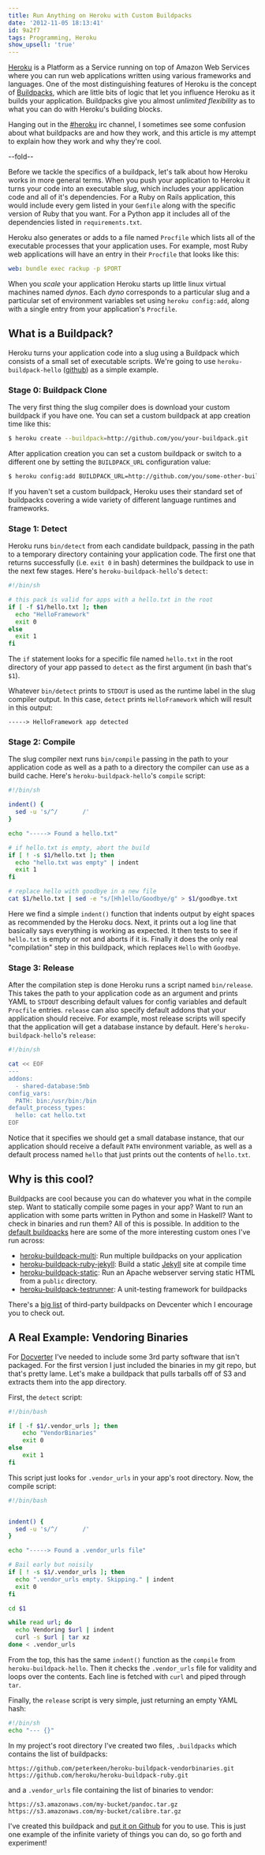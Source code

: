 ```yaml
---
title: Run Anything on Heroku with Custom Buildpacks
date: '2012-11-05 18:13:41'
id: 9a2f7
tags: Programming, Heroku
show_upsell: 'true'
---
```


[Docverter]: http://www.docverter.com
[defaults]: https://devcenter.heroku.com/articles/buildpacks#default-buildpacks
[heroku-buildpack-multi]: https://github.com/ddollar/heroku-buildpack-multi
[heroku-buildpack-hello]: https://github.com/heroku/heroku-buildpack-helo
[heroku-buildpack-ruby-jekyll]: https://github.com/mattmanning/heroku-buildpack-ruby-jekyll
[Jekyll]: https://github.com/mojombo/jekyll
[heroku-buildpack-static]: https://github.com/craigkerstiens/heroku-buildpack-static
[heroku-buildpack-testrunner]: https://github.com/ryanbrainard/heroku-buildpack-testrunner
[heroku-buildpack-vendorbinaries]: https://github.com/peterkeen/heroku-buildpack-vendorbinaries.git
[third-party]: https://devcenter.heroku.com/articles/third-party-buildpacks

[Heroku][] is a Platform as a Service running on top of Amazon Web Services where you can run web applications written using various frameworks and languages. One of the most distinguishing features of Heroku is the concept of [Buildpacks][buildpack-devcenter], which are little bits of logic that let you influence Heroku as it builds your application. Buildpacks give you almost *unlimited flexibility* as to what you can do with Heroku's building blocks. 

Hanging out in the [#heroku][irc] irc channel, I sometimes see some confusion about what buildpacks are and how they work, and this article is my attempt to explain how they work and why they're cool.

[Heroku]: http://www.heroku.com
[buildpack-devcenter]: https://devcenter.heroku.com/articles/buildpacks
[irc]: http://webchat.freenode.net/?channels=heroku

--fold--

Before we tackle the specifics of a buildpack, let's talk about how Heroku works in more general terms. When you push your application to Heroku it turns your code into an executable *slug*, which includes your application code and all of it's dependencies. For a Ruby on Rails application, this would include every gem listed in your `Gemfile` along with the specific version of Ruby that you want. For a Python app it includes all of the dependencies listed in `requirements.txt`.

Heroku also generates or adds to a file named `Procfile` which lists all of the executable processes that your application uses. For example, most Ruby web applications will have an entry in their `Procfile` that looks like this:

```yaml
web: bundle exec rackup -p $PORT
```

When you *scale* your application Heroku starts up little linux virtual machines named *dynos*. Each *dyno* corresponds to a particular slug and a particular set of environment variables set using `heroku config:add`, along with a single entry from your application's `Procfile`.

## What is a Buildpack?

Heroku turns your application code into a slug using a Buildpack which consists of a small set of executable scripts. We're going to use `heroku-buildpack-hello` ([github][heroku-buildpack-hello]) as a simple example.

### Stage 0: Buildpack Clone

The very first thing the slug compiler does is download your custom buildpack if you have one. You can set a custom buildpack at app creation time like this:

```bash
$ heroku create --buildpack=http://github.com/you/your-buildpack.git
```

After application creation you can set a custom buildpack or switch
to a different one by setting the `BUILDPACK_URL` configuration value:

```bash
$ heroku config:add BUILDPACK_URL=http://github.com/you/some-other-buildpack.git
```

If you haven't set a custom buildpack, Heroku uses their standard set
of buildpacks covering a wide variety of different language runtimes
and frameworks.

### Stage 1: Detect

Heroku runs `bin/detect` from each candidate buildpack, passing in the path to a temporary directory containing your application code. The first one that returns successfully (i.e. `exit 0` in bash) determines the buildpack to use in the next few stages. Here's `heroku-buildpack-hello`'s `detect`:

```bash
#!/bin/sh

# this pack is valid for apps with a hello.txt in the root
if [ -f $1/hello.txt ]; then
  echo "HelloFramework"
  exit 0
else
  exit 1
fi
```

The `if` statement looks for a specific file named `hello.txt` in the root directory of your app passed to `detect` as the first argument (in bash that's `$1`). 

Whatever `bin/detect` prints to `STDOUT` is used as the runtime label in the slug compiler output. In this case, `detect` prints `HelloFramework` which will result in this output:

```text
-----> HelloFramework app detected
```

### Stage 2: Compile

The slug compiler next runs `bin/compile` passing in the path to your application code as well as a path to a directory the compiler can use as a build cache. Here's `heroku-buildpack-hello`'s `compile` script:

```bash
#!/bin/sh

indent() {
  sed -u 's/^/       /'
}

echo "-----> Found a hello.txt"

# if hello.txt is empty, abort the build
if [ ! -s $1/hello.txt ]; then
  echo "hello.txt was empty" | indent
  exit 1
fi

# replace hello with goodbye in a new file
cat $1/hello.txt | sed -e "s/[Hh]ello/Goodbye/g" > $1/goodbye.txt
```

Here we find a simple `indent()` function that indents output by eight spaces as recommended by the Heroku docs. Next, it prints out a log line that basically says everything is working as expected. It then tests to see if `hello.txt` is empty or not and aborts if it is. Finally it does the only real "compilation" step in this buildpack, which replaces `Hello` with `Goodbye`.

### Stage 3: Release

After the compilation step is done Heroku runs a script named `bin/release`. This takes the path to your application code as an argument and prints YAML to `STDOUT` describing default values for config variables and default `Procfile` entries. `release` can also specify default addons that your application should receive. For example, most release scripts will specify that the application will get a database instance by default. Here's `heroku-buildpack-hello`'s `release`:

```bash
#!/bin/sh

cat << EOF
---
addons:
  - shared-database:5mb
config_vars:
  PATH: bin:/usr/bin:/bin
default_process_types:
  hello: cat hello.txt
EOF
```

Notice that it specifies we should get a small database instance, that our application should receive a default `PATH` environment variable, as well as a default process named `hello` that just prints out the contents of `hello.txt`.

## Why is this cool?

Buildpacks are cool because you can do whatever you what in the compile step. Want to statically compile some pages in your app? Want to run an application with some parts written in Python and some in Haskell? Want to check in binaries and run them? All of this is possible. In addition to the [default buildpacks][defaults] here are some of the more interesting custom ones I've run across:

* [heroku-buildpack-multi][]: Run multiple buildpacks on your application
* [heroku-buildpack-ruby-jekyll][]: Build a static [Jekyll][] site at compile time
* [heroku-buildpack-static][]: Run an Apache webserver serving static HTML from a `public` directory.
* [heroku-buildpack-testrunner][]: A unit-testing framework for buildpacks

There's a [big list][third-party] of third-party buildpacks on Devcenter which I encourage you to check out.

## A Real Example: Vendoring Binaries

For [Docverter][] I've needed to include some 3rd party software that isn't packaged. For the first version I just included the binaries in my git repo, but that's pretty lame. Let's make a buildpack that pulls tarballs off of S3 and extracts them into the app directory.

First, the `detect` script:

```bash
#!/bin/bash

if [ -f $1/.vendor_urls ]; then
    echo "VendorBinaries"
    exit 0
else
    exit 1
fi
```

This script just looks for `.vendor_urls` in your app's root directory. Now, the compile script:

```bash
#!/bin/bash


indent() {
  sed -u 's/^/       /'
}

echo "-----> Found a .vendor_urls file"

# Bail early but noisily
if [ ! -s $1/.vendor_urls ]; then
  echo ".vendor_urls empty. Skipping." | indent
  exit 0
fi

cd $1

while read url; do
  echo Vendoring $url | indent
  curl -s $url | tar xz
done < .vendor_urls
```

From the top, this has the same `indent()` function as the `compile` from `heroku-buildpack-hello`. Then it checks the `.vendor_urls` file for validity and loops over the contents. Each line is fetched with `curl` and piped through `tar`.

Finally, the `release` script is very simple, just returning an empty YAML hash:

```bash
#!/bin/sh
echo "--- {}"
```

In my project's root directory I've created two files, `.buildpacks` which contains the list of buildpacks:

```text
https://github.com/peterkeen/heroku-buildpack-vendorbinaries.git
https://github.com/heroku/heroku-buildpack-ruby.git
```

and a `.vendor_urls` file containing the list of binaries to vendor:

```text
https://s3.amazonaws.com/my-bucket/pandoc.tar.gz
https://s3.amazonaws.com/my-bucket/calibre.tar.gz
```

I've created this buildpack and [put it on Github][heroku-buildpack-vendorbinaries] for you to use. This is just one example of the infinite variety of things you can do, so go forth and experiment!

